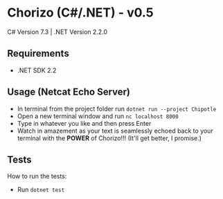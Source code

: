 # Chorizo (C#/.NET) - v0.5  
C# Version 7.3 | .NET Version 2.2.0
  
## Requirements
* .NET SDK 2.2  
  
## Usage (Netcat Echo Server)
* In terminal from the project folder run `dotnet run --project Chipotle`
* Open a new terminal window and run `nc localhost 8000`
* Type in whatever you like and then press Enter
* Watch in amazement as your text is seamlessly echoed back to your terminal with the **POWER** of Chorizo!!! (It'll get better, I promise.)
  
## Tests
How to run the tests:  
* Run `dotnet test`

